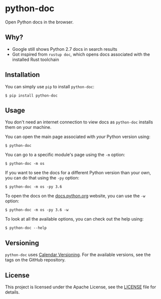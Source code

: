 # python-doc

Open Python docs in the browser.

## Why?

- Google still shows Python 2.7 docs in search results
- Got inspired from `rustup doc`, which opens docs associated with the installed Rust toolchain

## Installation

You can simply use `pip` to install `python-doc`:

```
$ pip install python-doc
```

## Usage

You don't need an internet connection to view docs as `python-doc` installs them on your machine.

You can open the main page associated with _your_ Python version using:

```
$ python-doc
```

You can go to a specific module's page using the `-m` option:

```
$ python-doc -m os
```

If you want to see the docs for a different Python version than your own, you can do that using the `-py` option:

```
$ python-doc -m os -py 3.6
```

To open the docs on the [docs.python.org](https://docs.python.org/) website, you can use the `-w` option:

```
$ python-doc -m os -py 3.6 -w
```

To look at all the available options, you can check out the help using:

```
$ python-doc --help
```

## Versioning

`python-doc` uses [Calendar Versioning](https://calver.org/). For the available versions, see the tags on the GitHub repository.

## License

This project is licensed under the Apache License, see the [LICENSE](https://github.com/vinayak-mehta/python-doc/blob/master/LICENSE) file for details.
